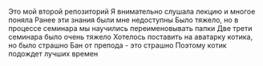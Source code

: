 Это мой второй репозиторий
Я внимательно слушала лекцию и многое поняла
Ранее эти знания были мне недоступны
Было тяжело, но в процессе семинара мы научились переименовывать папки
Две трети семинара было очень тяжело
Хотелось поставить на аватарку котика, но было страшно
Бан от препода - это страшно
Поэтому котик подождет лучших времен